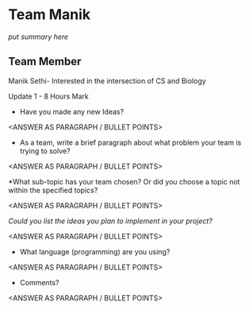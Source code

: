 # Team Manik
*put summary here*
 
 ## Team Member
 Manik Sethi- Interested in the intersection of CS and Biology
 
 Update 1 - 8 Hours Mark
* Have you made any new Ideas?

<ANSWER AS PARAGRAPH / BULLET POINTS>

* As a team, write a brief paragraph about what problem your team is trying to solve?

<ANSWER AS PARAGRAPH / BULLET POINTS>

*What sub-topic has your team chosen? Or did you choose a topic not within the specified topics?

<ANSWER AS PARAGRAPH / BULLET POINTS>

*Could you list the ideas you plan to implement in your project?*

<ANSWER AS PARAGRAPH / BULLET POINTS>

* What language (programming) are you using?

<ANSWER AS PARAGRAPH / BULLET POINTS>

* Comments?

<ANSWER AS PARAGRAPH / BULLET POINTS>
